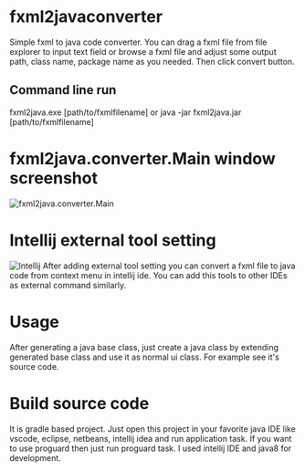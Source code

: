 # fxml2javaconverter
Simple fxml to java code converter. You can drag a fxml file from file explorer to input text field or browse a fxml file and adjust some output path, class name, package name as you needed. Then click convert button. 
## Command line run
fxml2java.exe [path/to/fxmlfilename] 
or
java -jar fxml2java.jar [path/to/fxmlfilename]
# fxml2java.converter.Main window screenshot
![fxml2java.converter.Main](main.png)
# Intellij external tool setting
![Intellij](intellij-externaltool-setting.png)
After adding external tool setting you can convert a fxml file to java code from context menu in intellij ide. You can add this tools to other IDEs as external command similarly.
# Usage
After generating a java base class, just create a java class by extending generated base class and use it as normal ui class. For example see it's source code.
# Build source code
It is gradle based project. Just open this project in your favorite java IDE like vscode, eclipse, netbeans, intellij idea and run application task. If you want to use proguard then just run proguard task. I used intellij IDE and java8 for development.
